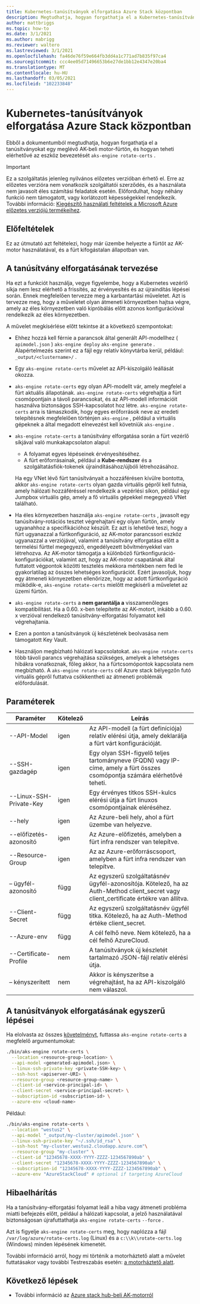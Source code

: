 ```yaml
---
title: Kubernetes-tanúsítványok elforgatása Azure Stack központban
description: Megtudhatja, hogyan forgathatja el a Kubernetes-tanúsítványokat Azure Stack hubhoz.
author: mattbriggs
ms.topic: how-to
ms.date: 3/1/2021
ms.author: mabrigg
ms.reviewer: waltero
ms.lastreviewed: 3/1/2021
ms.openlocfilehash: fa46de76f59e664fb3dd4a1c771ad7b835f97ca4
ms.sourcegitcommit: ccc4ee05d71496653b6e27de1bb12e4347e20ba4
ms.translationtype: MT
ms.contentlocale: hu-HU
ms.lasthandoff: 03/05/2021
ms.locfileid: "102233848"
---
```

# <a name="rotate-kubernetes-certificates-on-azure-stack-hub"></a>Kubernetes-tanúsítványok elforgatása Azure Stack központban

Ebből a dokumentumból megtudhatja, hogyan forgathatja el a tanúsítványokat egy meglévő AK-beli motor-fürtön, és hogyan teheti elérhetővé az eszköz bevezetését `aks-engine rotate-certs` .

> [!IMPORTANT]  
> Ez a szolgáltatás jelenleg nyilvános előzetes verzióban érhető el.
> Erre az előzetes verzióra nem vonatkozik szolgáltatói szerződés, és a használata nem javasolt éles számítási feladatok esetén. Előfordulhat, hogy néhány funkció nem támogatott, vagy korlátozott képességekkel rendelkezik. További információ: [Kiegészítő használati feltételek a Microsoft Azure előzetes verziójú termékeihez](https://azure.microsoft.com/support/legal/preview-supplemental-terms/).

## <a name="prerequisites"></a>Előfeltételek

Ez az útmutató azt feltételezi, hogy már üzembe helyezte a fürtöt az AK-motor használatával, és a fürt kifogástalan állapotban van.
## <a name="planning-for-certificate-rotation"></a>A tanúsítvány elforgatásának tervezése

Ha ezt a funkciót használja, vegye figyelembe, hogy a Kubernetes vezérlő síkja nem lesz elérhető a frissítés, az érvényesítés és az újraindítás lépései során. Ennek megfelelően tervezze meg a karbantartási műveletet. Azt is tervezze meg, hogy a műveletet olyan átmeneti környezetben hajtsa végre, amely az éles környezetben való kipróbálás előtt azonos konfigurációval rendelkezik az éles környezetben.

A művelet megkísérlése előtt tekintse át a következő szempontokat:

-  Ehhez hozzá kell férnie a parancsok által generált API-modellhez ( `apimodel.json` ) `aks-engine deploy` `aks-engine generate` . Alapértelmezés szerint ez a fájl egy relatív könyvtárba kerül, például: `_output/<clustername>/` .
-  Egy `aks-engine rotate-certs` művelet az API-kiszolgáló leállását okozza.
-  `aks-engine rotate-certs` egy olyan API-modellt vár, amely megfelel a fürt aktuális állapotának. `aks-engine rotate-certs` végrehajtja a fürt csomópontjain a távoli parancsokat, és az API-modell információit használva biztonságos SSH-kapcsolatot hoz létre. `aks-engine rotate-certs` arra is támaszkodik, hogy egyes erőforrások neve az eredeti telepítésnek megfelelően történjen `aks-engine` , például a virtuális gépeknek a által megadott elnevezést kell követniük `aks-engine` .
-  `aks-engine rotate-certs` a tanúsítvány elforgatása során a fürt vezérlő síkjával való munkakapcsolaton alapul:
    - A folyamat egyes lépéseinek érvényesítéséhez.
    - A fürt erőforrásainak, például a **Kube-rendszer** és a szolgáltatásfiók-tokenek újraindításához/újbóli létrehozásához.

    Ha egy VNet lévő fürt tanúsítványait a hozzáférésen kívülre bontotta, akkor `aks-engine rotate-certs` olyan gazda virtuális gépről kell futnia, amely hálózati hozzáféréssel rendelkezik a vezérlési síkon, például egy Jumpbox virtuális gép, amely a fő virtuális gépekkel megegyező VNet található.

- Ha éles környezetben használja `aks-engine rotate-certs` , javasolt egy tanúsítvány-rotációs tesztet végrehajtani egy olyan fürtön, amely ugyanahhoz a specifikációhoz készült. Ez azt is lehetővé teszi, hogy a fürt ugyanazzal a fürtkonfiguráció, az AK-motor parancssori eszköz ugyanazzal a verziójával, valamint a tanúsítvány elforgatása előtt a termelési fürttel megegyező, engedélyezett bővítményekkel van létrehozva. Az AK-motor támogatja a különböző fürtkonfiguráció-konfigurációkat, valamint azt, hogy az AK-motor csapatának által futtatott végpontok közötti tesztelés mekkora mértékben nem fedi le gyakorlatilag az összes lehetséges konfigurációt. Ezért javasoljuk, hogy egy átmeneti környezetben ellenőrizze, hogy az adott fürtkonfiguráció működik-e, `aks-engine rotate-certs` mielőtt megkísérli a műveletet az üzemi fürtön.
-  `aks-engine rotate-certs` a **nem garantálja a** visszamenőleges kompatibilitást. Ha a 0.60. x-ben telepítette az AK-motort, inkább a 0.60. x verzióval rendelkező tanúsítvány-elforgatási folyamatot kell végrehajtania.
-  Ezen a ponton a tanúsítványok új készletének beolvasása nem támogatott Key Vault.
- Használjon megbízható hálózati kapcsolatokat. `aks-engine rotate-certs` több távoli parancs végrehajtása szükséges, amelyek a lehetséges hibákra vonatkoznak, főleg akkor, ha a fürtcsomópontok kapcsolata nem megbízható. A `aks-engine rotate-certs` cél Azure stack bélyegzőn futó virtuális gépről futtatva csökkentheti az átmeneti problémák előfordulását.

## <a name="parameters"></a>Paraméterek

| Paraméter           | Kötelező | Leírás |
| --- | --- | --- |
| --API-Model             | igen          | Az API-modell (a fürt definíciója) relatív elérési útja, amely deklarálja a fürt várt konfigurációját.       |
| --SSH-gazdagép              | igen          | Egy olyan SSH-figyelő teljes tartományneve (FQDN) vagy IP-címe, amely a fürt összes csomópontja számára elérhetővé teheti.                            |
| --Linux-SSH-Private-Key | igen          | Egy érvényes titkos SSH-kulcs elérési útja a fürt linuxos csomópontjainak eléréséhez.                                        |
| --hely              | igen          | Az Azure-beli hely, ahol a fürt üzembe van helyezve.                                                               |
| --előfizetés-azonosító       | igen          | Az Azure-előfizetés, amelyben a fürt infra rendszer van telepítve.                                                     |
| --Resource-Group        | igen          | Az az Azure-erőforráscsoport, amelyben a fürt infra rendszer van telepítve.                                                   |
| – ügyfél-azonosító             | függ      | Az egyszerű szolgáltatásnév ügyfél-azonosítója. Kötelező, ha az Auth-Method client_secret vagy client_certificate értékre van állítva. |
| --Client-Secret         | függ      | Az egyszerű szolgáltatásnév ügyfél titka. Kötelező, ha az Auth-Method értéke client_secret.                   |
| --Azure-env             | függ      | A cél felhő neve. Nem kötelező, ha a cél felhő AzureCloud.                                              |
| --Certificate-Profile   | nem           | A tanúsítványok új készletét tartalmazó JSON-fájl relatív elérési útja.                                        |
| – kényszerített                 | nem           | Akkor is kényszerítse a végrehajtást, ha az API-kiszolgáló nem válaszol.                                                       |

## <a name="simple-steps-to-rotate-certificates"></a>A tanúsítványok elforgatásának egyszerű lépései

Ha elolvasta az összes [követelményt](https://github.com/Azure/aks-engine/blob/master/docs/topics/rotate-certs.md#pre-requirements), futtassa `aks-engine rotate-certs` a megfelelő argumentumokat:

```bash  
./bin/aks-engine rotate-certs \
  --location <resource-group-location> \
  --api-model <generated-apimodel.json> \
  --linux-ssh-private-key <private-SSH-key> \
  --ssh-host <apiserver-URI> \
  --resource-group <resource-group-name> \
  --client-id <service-principal-id> \
  --client-secret <service-principal-secret> \
  --subscription-id <subscription-id> \
  --azure-env <cloud-name>
```

Például:

```bash  
./bin/aks-engine rotate-certs \
  --location "westus2" \
  --api-model "_output/my-cluster/apimodel.json" \
  --linux-ssh-private-key "~/.ssh/id_rsa" \
  --ssh-host "my-cluster.westus2.cloudapp.azure.com"\
  --resource-group "my-cluster" \
  --client-id "12345678-XXXX-YYYY-ZZZZ-1234567890ab" \
  --client-secret "12345678-XXXX-YYYY-ZZZZ-1234567890ab" \
  --subscription-id "12345678-XXXX-YYYY-ZZZZ-1234567890ab" \
  --azure-env "AzureStackCloud" # optional if targeting AzureCloud
```

## <a name="troubleshooting"></a>Hibaelhárítás

Ha a tanúsítvány-elforgatási folyamat leáll a hiba vagy átmeneti probléma miatti befejezés előtt, például a hálózati kapcsolat, a jelző használatával biztonságosan újrafuttathatja `aks-engine rotate-certs` `--force` .

Azt is figyelje `aks-engine rotate-certs` meg, hogy naplózza a fájl `/var/log/azure/rotate-certs.log` (Linux) és a `c:\\k\\rotate-certs.log` (Windows) minden lépésének kimenetét.

További információ arról, hogy mi történik a motorháztető alatt a művelet futtatásakor vagy további Testreszabás esetén: [a motorháztető alatt](https://github.com/Azure/aks-engine/blob/master/docs/topics/rotate-certs.md#under-the-hood).

## <a name="next-steps"></a>Következő lépések

- További információ az [Azure stack hub-beli AK-motorról](azure-stack-kubernetes-aks-engine-overview.md)  
